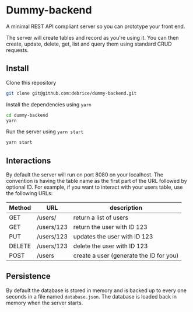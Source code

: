 # Dummy-backend

A minimal REST API compliant server so you can prototype your front end.

The server will create tables and record as you're using it. You can
then create, update, delete, get, list and query them using standard
CRUD requests.

## Install

Clone this repository

```sh
git clone git@github.com:debrice/dummy-backend.git
```

Install the dependencies using `yarn`

```sh
cd dummy-backend
yarn
```

Run the server using `yarn start`

```sh
yarn start
```

## Interactions

By default the server will run on port 8080 on your localhost. The convention is having the table name as the first part of the URL followed by optional ID. For example, if you want to interact with
your users table, use the following URLs:

| Method | URL        | description                             |
| ------ | ---------- | --------------------------------------- |
| GET    | /users/    | return a list of users                  |
| GET    | /users/123 | return the user with ID 123             |
| PUT    | /users/123 | updates the user with ID 123            |
| DELETE | /users/123 | delete the user with ID 123             |
| POST   | /users     | create a user (generate the ID for you) |

## Persistence

By default the database is stored in memory and is backed up to every
one seconds in a file named `database.json`. The database is loaded back in memory when the server starts.
